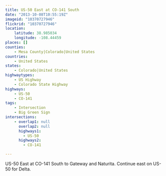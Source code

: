 ```yaml
---
title: US-50 East at CO-141 South
date: "2013-10-08T10:55:19Z"
imageid: "10370727946"
flickrid: "10370727946"
location:
    latitude: 38.985034
    longitude: -108.44459
places: []
counties:
    - Mesa County|Colorado|United States
countries:
    - United States
states:
    - Colorado|United States
highwaytypes:
    - US Highway
    - Colorado State Highway
highways:
    - US-50
    - CO-141
tags:
    - Intersection
    - Big Green Sign
intersections:
    - overlap1: null
      overlap2: null
      highways1:
        - US-50
      highways2:
        - CO-141

---
```

US-50 East at CO-141 South to Gateway and Naturita.  Continue east on US-50 for Delta.